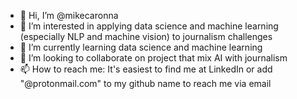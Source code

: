 - 👋 Hi, I’m @mikecaronna
- 👀 I’m interested in applying data science and machine learning (especially NLP and machine vision) to journalism challenges
- 🌱 I’m currently learning data science and machine learning
- 💞️ I’m looking to collaborate on project that mix AI with journalism
- 📫 How to reach me: It's easiest to find me at LinkedIn or add "@protonmail.com" to my github name to reach me via email

<!---
mikecaronna/mikecaronna is a ✨ special ✨ repository because its `README.md` (this file) appears on your GitHub profile.
You can click the Preview link to take a look at your changes.
--->
